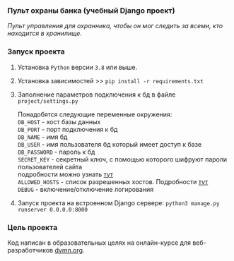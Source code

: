 ### Пульт охраны банка (учебный Django проект)

*Пульт управления для охранника, чтобы он мог следить за всеми, кто находится в хранилище.*  

### Запуск проекта
1. Установка `Python` версии `3.8` или выше.
2. Установка зависимостей >> ```pip install -r requirements.txt```
3. Заполнение параметров подключения к бд в файле `project/settings.py`  

    Понадобятся следующие переменные окружения:  
```DB_HOST``` - хост базы данных  
```DB_PORT``` - порт подключения к бд  
```DB_NAME``` - имя бд  
```DB_USER``` - имя пользователя бд который имеет доступ к базе  
```DB_PASSWORD``` - пароль к бд  
```SECRET_KEY``` - секретный ключ, с помощью которого шифруют пароли пользователей сайта  
подробности можно узнать [тут](https://docs.djangoproject.com/en/2.2/ref/settings/#secret-key)  
```ALLOWED_HOSTS``` - список разрешенных хостов. Подробности [тут](https://docs.djangoproject.com/en/2.2/ref/settings/#allowed-hosts)  
```DEBUG``` - включение/отключение логирования 
4. Запуск проекта на встроенном Django сервере: `python3 manage.py runserver 0.0.0.0:8000`

### Цель проекта
Код написан в образовательных целях на онлайн-курсе для веб-разработчиков [dvmn.org](https://dvmn.org/).